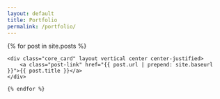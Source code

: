 ```yaml
---
layout: default
title: Portfolio
permalink: /portfolio/
---
```


<div class="home">

  <div class="container" layout horizontal start wrap around-justified>
    {% for post in site.posts %}

    <div class="core_card" layout vertical center center-justified>
        <a class="post-link" href="{{ post.url | prepend: site.baseurl }}">{{ post.title }}</a>
    </div>

    {% endfor %}
  </div>

</div>